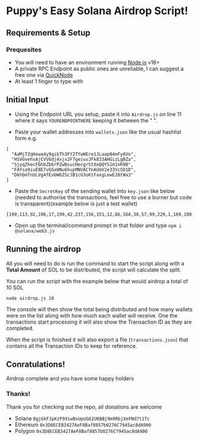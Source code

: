 # Puppy's Easy Solana Airdrop Script!

## Requirements & Setup
### Prequesites
- You will need to have an environment running [Node.js](https://nodejs.org/en/) v16+
- A private RPC Endpoint as public ones are unreliable, I can suggest a free one via [QuickNode](https://www.quicknode.com?tap_a=67226-09396e&tap_s=3536451-d11bb1&utm_source=affiliate&utm_campaign=generic&utm_content=affiliate_landing_page&utm_medium=generic)
- At least 1 finger to type with

## Initial Input
- Using the Endpoint URL you setup, paste it into `Airdrop.js` on line 11 where it says `YOURENDPOINTHERE` keeping it between the " ".

- Paste your wallet addresses into `wallets.json` like the usual hashlist form e.g.
```
[
  "AaMjTZqHawa4y9gibTh3FY2TYwWEre1JLaap84mFyAVo",
  "HSVGvehsAjCVV6dj4xjx2F7geiuvJFk833AHGizLgBZa",
  "SjyqZhecFbhbZb6rPZwBsucHecgrStXeQQYS1m1nR9B",
  "FAYsa9iuE8E7vGGxWNu6hupMNVACYnAUmV2e33VcSD1D",
  "DkhbmTnULVg4fEvbWbZScJB1cG3oKtFaxgLewE28tWa3"
]
```
- Paste the `SecretKey` of the sending wallet into `key.json` like below (needed to authorise the transactions, feel free to use a burner but code is transparent)(example below is just a test wallet)
```
[199,113,92,196,17,199,42,237,156,151,12,86,164,30,57,99,229,1,169,100,104,95,8,118,72,228,220,135,102,28,74,223,119,14,100,132,254,249,97,236,228,236,109,25,78,26,90,25,122,242,70,107,1,134,68,114,152,83,168,217,16,237,212,20]
```
- Open up the terminal/command prompt in that folder and type `npm i @solana/web3.js`

## Running the airdrop
All you will need to do is run the command to start the script along with a **Total Amount** of SOL to be distributed, the script will calculate the split.

You can run the script with the example below that would airdrop a total of 10 SOL

`node airdrop.js 10`

The console will then show the total being distributed and how many wallets were on the list along with how much each wallet will receive.
One the transactions start processing it will also show the Transaction ID as they are completed.

When the script is finished it will also export a file (`transactions.json`) that contains all the Transaction IDs to keep for reference.

## Conratulations!
Airdrop complete and you have some happy holders


### Thanks!
Thank you for checking out the repo, all donations are welcome

- Solana `8gjGkFJpKzP9XiwBxUpUG62U6BBj9m9RbjXeFNd7t1Tc`
- Ethereum `0x3D8ECEB3427AeF8Baf8857b0276C7945ac8dA900`
- Polygon `0x3D8ECEB3427AeF8Baf8857b0276C7945ac8dA900`
